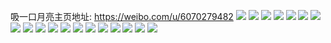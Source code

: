 吸一口月亮主页地址: https://weibo.com/u/6070279482 
![](https://wx4.sinaimg.cn/mw2000/006COgZAgy1h9e53022fyj30u01400wu.jpg) 
![](https://wx4.sinaimg.cn/mw2000/006COgZAgy1h9e530dsvaj30u0140afq.jpg) 
![](https://wx4.sinaimg.cn/mw2000/006COgZAgy1h9e52z1lnij30u0140432.jpg) 
![](https://wx4.sinaimg.cn/mw2000/006COgZAgy1h9e530psgxj30u0140jwl.jpg) 
![](https://wx4.sinaimg.cn/mw2000/006COgZAgy1h9e52zelpdj30u0140100.jpg) 
![](https://wx4.sinaimg.cn/mw2000/006COgZAgy1h9e52zpf29j30u014044i.jpg) 
![](https://wx4.sinaimg.cn/mw2000/006COgZAgy1h8k5f5rnvgj30u01sytic.jpg) 
![](https://wx4.sinaimg.cn/mw2000/006COgZAgy1h8k5f49g92j30u013stch.jpg) 
![](https://wx4.sinaimg.cn/mw2000/006COgZAgy1h8k5f6ctswj30u01fjafb.jpg) 
![](https://wx4.sinaimg.cn/mw2000/006COgZAgy1h8k5f6pswwj30u01407cp.jpg) 
![](https://wx4.sinaimg.cn/mw2000/006COgZAgy1h8jrqlihpnj30u018xjwy.jpg) 
![](https://wx4.sinaimg.cn/mw2000/006COgZAgy1h851f9ok1gj30u01sywky.jpg) 
![](https://wx4.sinaimg.cn/mw2000/006COgZAgy1h7ayqwx8emj30u20u0tk3.jpg) 
![](https://wx4.sinaimg.cn/mw2000/006COgZAgy1h7ayqw7iucj30u0140dq3.jpg) 
![](https://wx4.sinaimg.cn/mw2000/006COgZAgy1h7ayqvsobzj30u011yn0b.jpg) 
![](https://wx4.sinaimg.cn/mw2000/006COgZAgy1h6uujbqbmrj30wi1ychdt.jpg) 
![](https://wx4.sinaimg.cn/mw2000/006COgZAgy1h6uuj92v9vj30u01sx0up.jpg) 
![](https://wx4.sinaimg.cn/mw2000/006COgZAgy1h6uuj873mvj30wi1yc4qp.jpg) 
![](https://wx4.sinaimg.cn/mw2000/006COgZAgy1h6uujcttvij30u01sxqbc.jpg) 
